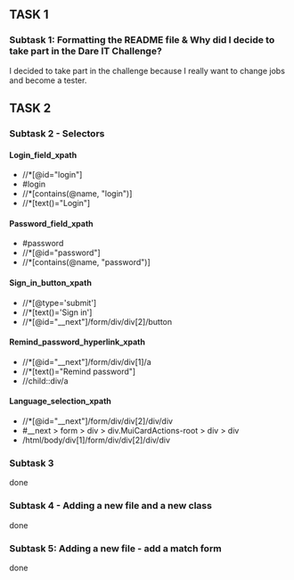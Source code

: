 ## TASK 1

### Subtask 1: Formatting the README file & Why did I decide to take part in the Dare IT Challenge?

I decided to take part in the challenge because I really want to change jobs and become a tester.
<br>

## TASK 2



### Subtask 2 - Selectors

#### Login_field_xpath <br>
* //*[@id="login"]<br>
* #login <br>
* //*[contains(@name, "login")] <br>
* //*[text()="Login"]<br>

#### Password_field_xpath<br>
* #password<br>
* //*[@id="password"]<br>
* //*[contains(@name, "password")]<br>

#### Sign_in_button_xpath <br>
* //*[@type='submit']<br>
* //*[text()='Sign in']<br>
* //*[@id="__next"]/form/div/div[2]/button<br>

#### Remind_password_hyperlink_xpath <br>
* //*[@id="__next"]/form/div/div[1]/a <br>
* //*[text()="Remind password"]<br>
* //child::div/a <br>

#### Language_selection_xpath <br>
* //*[@id="__next"]/form/div/div[2]/div/div <br>
* #__next > form > div > div.MuiCardActions-root > div > div <br>
* /html/body/div[1]/form/div/div[2]/div/div <br>

### Subtask 3

done

### Subtask 4 - Adding a new file and a new class

done

### Subtask 5: Adding a new file - add a match form

done
